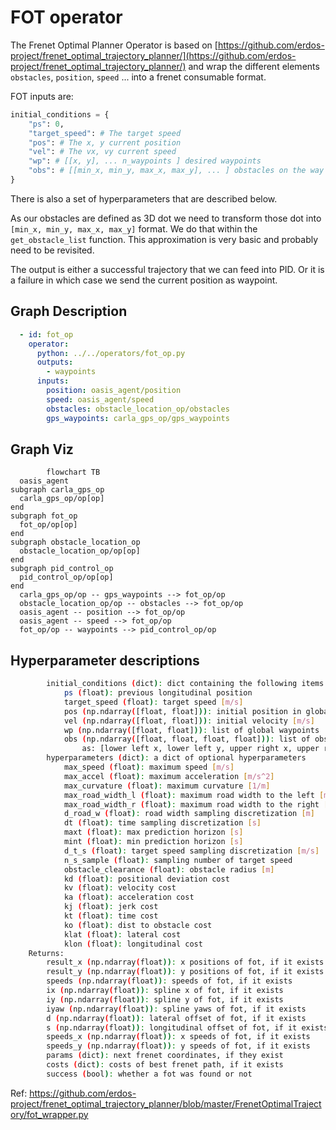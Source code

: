 # FOT operator

The Frenet Optimal Planner Operator is based on [https://github.com/erdos-project/frenet_optimal_trajectory_planner/](https://github.com/erdos-project/frenet_optimal_trajectory_planner/) and wrap the different elements `obstacles`, `position`, `speed` ... into a frenet consumable format. 


FOT inputs are:
```python
initial_conditions = {
    "ps": 0,
    "target_speed": # The target speed
    "pos": # The x, y current position
    "vel": # The vx, vy current speed
    "wp": # [[x, y], ... n_waypoints ] desired waypoints
    "obs": # [[min_x, min_y, max_x, max_y], ... ] obstacles on the way
}
```
There is also a set of hyperparameters that are described below.

As our obstacles are defined as 3D dot we need to transform those dot into `[min_x, min_y, max_x, max_y]` format. We do that within the `get_obstacle_list` function. This approximation is very basic and probably need to be revisited.

The output is either a successful trajectory that we can feed into PID. Or it is a failure in which case we send the current position as waypoint.

## Graph Description

```yaml
  - id: fot_op
    operator:
      python: ../../operators/fot_op.py
      outputs:
        - waypoints
      inputs:
        position: oasis_agent/position
        speed: oasis_agent/speed
        obstacles: obstacle_location_op/obstacles
        gps_waypoints: carla_gps_op/gps_waypoints
```

## Graph Viz

```mermaid
        flowchart TB
  oasis_agent
subgraph carla_gps_op
  carla_gps_op/op[op]
end
subgraph fot_op
  fot_op/op[op]
end
subgraph obstacle_location_op
  obstacle_location_op/op[op]
end
subgraph pid_control_op
  pid_control_op/op[op]
end
  carla_gps_op/op -- gps_waypoints --> fot_op/op
  obstacle_location_op/op -- obstacles --> fot_op/op
  oasis_agent -- position --> fot_op/op
  oasis_agent -- speed --> fot_op/op
  fot_op/op -- waypoints --> pid_control_op/op
```

## Hyperparameter descriptions

```bash
        initial_conditions (dict): dict containing the following items
            ps (float): previous longitudinal position
            target_speed (float): target speed [m/s]
            pos (np.ndarray([float, float])): initial position in global coord
            vel (np.ndarray([float, float])): initial velocity [m/s]
            wp (np.ndarray([float, float])): list of global waypoints
            obs (np.ndarray([float, float, float, float])): list of obstacles
                as: [lower left x, lower left y, upper right x, upper right y]
        hyperparameters (dict): a dict of optional hyperparameters
            max_speed (float): maximum speed [m/s]
            max_accel (float): maximum acceleration [m/s^2]
            max_curvature (float): maximum curvature [1/m]
            max_road_width_l (float): maximum road width to the left [m]
            max_road_width_r (float): maximum road width to the right [m]
            d_road_w (float): road width sampling discretization [m]
            dt (float): time sampling discretization [s]
            maxt (float): max prediction horizon [s]
            mint (float): min prediction horizon [s]
            d_t_s (float): target speed sampling discretization [m/s]
            n_s_sample (float): sampling number of target speed
            obstacle_clearance (float): obstacle radius [m]
            kd (float): positional deviation cost
            kv (float): velocity cost
            ka (float): acceleration cost
            kj (float): jerk cost
            kt (float): time cost
            ko (float): dist to obstacle cost
            klat (float): lateral cost
            klon (float): longitudinal cost
    Returns:
        result_x (np.ndarray(float)): x positions of fot, if it exists
        result_y (np.ndarray(float)): y positions of fot, if it exists
        speeds (np.ndarray(float)): speeds of fot, if it exists
        ix (np.ndarray(float)): spline x of fot, if it exists
        iy (np.ndarray(float)): spline y of fot, if it exists
        iyaw (np.ndarray(float)): spline yaws of fot, if it exists
        d (np.ndarray(float)): lateral offset of fot, if it exists
        s (np.ndarray(float)): longitudinal offset of fot, if it exists
        speeds_x (np.ndarray(float)): x speeds of fot, if it exists
        speeds_y (np.ndarray(float)): y speeds of fot, if it exists
        params (dict): next frenet coordinates, if they exist
        costs (dict): costs of best frenet path, if it exists
        success (bool): whether a fot was found or not

```
Ref: https://github.com/erdos-project/frenet_optimal_trajectory_planner/blob/master/FrenetOptimalTrajectory/fot_wrapper.py